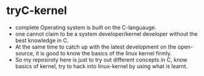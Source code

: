 # tryC-kernel
* complete Operating system is built on the C-languauge.
* one cannot claim to be a system developer/kernel developer without the best
  knowledge in C.
* At the same time to catch up with the latest development on the open-source,
  it is good to know the basics of the linux kernel firmly.
* So my reposiroty here is just to try out different concepts in C, know basics
  of kernel, try to hack into linux-kernel by using what is learnt.

